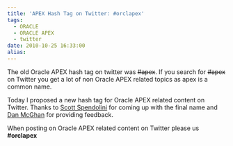 ```yaml
---
title: 'APEX Hash Tag on Twitter: #orclapex'
tags:
  - ORACLE
  - ORACLE APEX
  - twitter
date: 2010-10-25 16:33:00
alias:
---
```


The old Oracle APEX hash tag on twitter was <span style="text-decoration: line-through;">#apex</span>. If you search for <span style="text-decoration: line-through;">#apex</span> on Twitter you get a lot of non Oracle APEX related topics as apex is a common name.

Today I proposed a new hash tag for Oracle APEX related content on Twitter. Thanks to [Scott Spendolini](http://spendolini.blogspot.com/) for coming up with the final name and [Dan McGhan](http://www.danielmcghan.us/) for providing feedback.

When posting on Oracle APEX related content on Twitter please us <span style="font-weight:bold;">#orclapex</span>